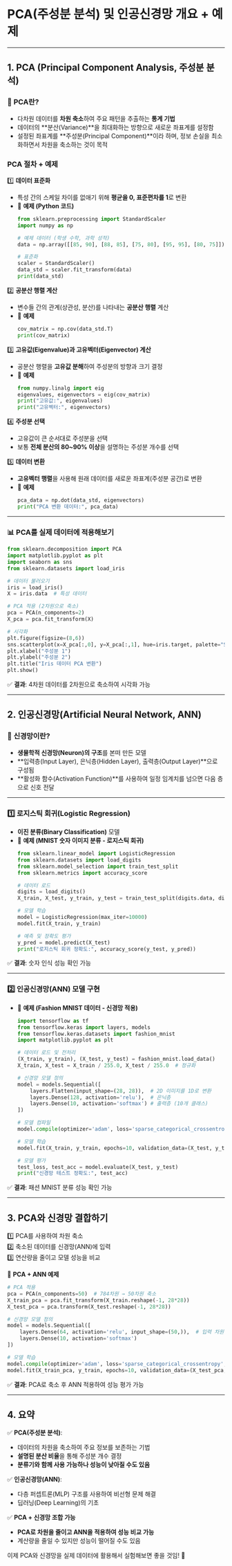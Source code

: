 # **PCA(주성분 분석) 및 인공신경망 개요 + 예제**

---

## **1. PCA (Principal Component Analysis, 주성분 분석)**

### 📌 **PCA란?**
- 다차원 데이터를 **차원 축소**하여 주요 패턴을 추출하는 **통계 기법**  
- 데이터의 **분산(Variance)**을 최대화하는 방향으로 새로운 좌표계를 설정함  
- 설정된 좌표계를 **주성분(Principal Component)**이라 하며, 정보 손실을 최소화하면서 차원을 축소하는 것이 목적  

### **PCA 절차 + 예제**
1️⃣ **데이터 표준화**  
   - 특성 간의 스케일 차이를 없애기 위해 **평균을 0, 표준편차를 1**로 변환  
   - 📌 **예제 (Python 코드)**  
     ```python
     from sklearn.preprocessing import StandardScaler
     import numpy as np

     # 예제 데이터 (학생 수학, 과학 성적)
     data = np.array([[85, 90], [88, 85], [75, 80], [95, 95], [80, 75]])

     # 표준화
     scaler = StandardScaler()
     data_std = scaler.fit_transform(data)
     print(data_std)
     ```

2️⃣ **공분산 행렬 계산**  
   - 변수들 간의 관계(상관성, 분산)를 나타내는 **공분산 행렬** 계산  
   - 📌 **예제**
     ```python
     cov_matrix = np.cov(data_std.T)
     print(cov_matrix)
     ```

3️⃣ **고유값(Eigenvalue)과 고유벡터(Eigenvector) 계산**  
   - 공분산 행렬을 **고유값 분해**하여 주성분의 방향과 크기 결정  
   - 📌 **예제**
     ```python
     from numpy.linalg import eig
     eigenvalues, eigenvectors = eig(cov_matrix)
     print("고유값:", eigenvalues)
     print("고유벡터:", eigenvectors)
     ```

4️⃣ **주성분 선택**  
   - 고유값이 큰 순서대로 주성분을 선택  
   - 보통 **전체 분산의 80~90% 이상**을 설명하는 주성분 개수를 선택  

5️⃣ **데이터 변환**  
   - **고유벡터 행렬**을 사용해 원래 데이터를 새로운 좌표계(주성분 공간)로 변환  
   - 📌 **예제**
     ```python
     pca_data = np.dot(data_std, eigenvectors)
     print("PCA 변환 데이터:", pca_data)
     ```

---

### **📊 PCA를 실제 데이터에 적용해보기**
```python
from sklearn.decomposition import PCA
import matplotlib.pyplot as plt
import seaborn as sns
from sklearn.datasets import load_iris

# 데이터 불러오기
iris = load_iris()
X = iris.data  # 특성 데이터

# PCA 적용 (2차원으로 축소)
pca = PCA(n_components=2)
X_pca = pca.fit_transform(X)

# 시각화
plt.figure(figsize=(8,6))
sns.scatterplot(x=X_pca[:,0], y=X_pca[:,1], hue=iris.target, palette="Set1")
plt.xlabel("주성분 1")
plt.ylabel("주성분 2")
plt.title("Iris 데이터 PCA 변환")
plt.show()
```
✅ **결과**: 4차원 데이터를 2차원으로 축소하여 시각화 가능

---

## **2. 인공신경망(Artificial Neural Network, ANN)**

### 📌 **신경망이란?**
- **생물학적 신경망(Neuron)의 구조**를 본떠 만든 모델  
- **입력층(Input Layer), 은닉층(Hidden Layer), 출력층(Output Layer)**으로 구성됨  
- **활성화 함수(Activation Function)**를 사용하여 일정 임계치를 넘으면 다음 층으로 신호 전달  

---

### **1️⃣ 로지스틱 회귀(Logistic Regression)**
- **이진 분류(Binary Classification)** 모델  
- 📌 **예제 (MNIST 숫자 이미지 분류 - 로지스틱 회귀)**
  ```python
  from sklearn.linear_model import LogisticRegression
  from sklearn.datasets import load_digits
  from sklearn.model_selection import train_test_split
  from sklearn.metrics import accuracy_score

  # 데이터 로드
  digits = load_digits()
  X_train, X_test, y_train, y_test = train_test_split(digits.data, digits.target, test_size=0.2, random_state=42)

  # 모델 학습
  model = LogisticRegression(max_iter=10000)
  model.fit(X_train, y_train)

  # 예측 및 정확도 평가
  y_pred = model.predict(X_test)
  print("로지스틱 회귀 정확도:", accuracy_score(y_test, y_pred))
  ```
✅ **결과**: 숫자 인식 성능 확인 가능  

---

### **2️⃣ 인공신경망(ANN) 모델 구현**
- 📌 **예제 (Fashion MNIST 데이터 - 신경망 적용)**
  ```python
  import tensorflow as tf
  from tensorflow.keras import layers, models
  from tensorflow.keras.datasets import fashion_mnist
  import matplotlib.pyplot as plt

  # 데이터 로드 및 전처리
  (X_train, y_train), (X_test, y_test) = fashion_mnist.load_data()
  X_train, X_test = X_train / 255.0, X_test / 255.0  # 정규화

  # 신경망 모델 정의
  model = models.Sequential([
      layers.Flatten(input_shape=(28, 28)),  # 2D 이미지를 1D로 변환
      layers.Dense(128, activation='relu'),  # 은닉층
      layers.Dense(10, activation='softmax') # 출력층 (10개 클래스)
  ])

  # 모델 컴파일
  model.compile(optimizer='adam', loss='sparse_categorical_crossentropy', metrics=['accuracy'])

  # 모델 학습
  model.fit(X_train, y_train, epochs=10, validation_data=(X_test, y_test))

  # 모델 평가
  test_loss, test_acc = model.evaluate(X_test, y_test)
  print("신경망 테스트 정확도:", test_acc)
  ```
✅ **결과**: 패션 MNIST 분류 성능 확인 가능  

---

## **3. PCA와 신경망 결합하기**
1️⃣ PCA를 사용하여 차원 축소  
2️⃣ 축소된 데이터를 신경망(ANN)에 입력  
3️⃣ 연산량을 줄이고 모델 성능을 비교  

📌 **PCA + ANN 예제**
```python
# PCA 적용
pca = PCA(n_components=50)  # 784차원 → 50차원 축소
X_train_pca = pca.fit_transform(X_train.reshape(-1, 28*28))
X_test_pca = pca.transform(X_test.reshape(-1, 28*28))

# 신경망 모델 정의
model = models.Sequential([
    layers.Dense(64, activation='relu', input_shape=(50,)),  # 입력 차원 변경
    layers.Dense(10, activation='softmax')
])

# 모델 학습
model.compile(optimizer='adam', loss='sparse_categorical_crossentropy', metrics=['accuracy'])
model.fit(X_train_pca, y_train, epochs=10, validation_data=(X_test_pca, y_test))
```
✅ **결과**: PCA로 축소 후 ANN 적용하여 성능 평가 가능  

---

## **4. 요약**
✅ **PCA(주성분 분석)**:  
- 데이터의 차원을 축소하여 주요 정보를 보존하는 기법  
- **설명된 분산 비율**을 통해 주성분 개수 결정  
- **분류기와 함께 사용 가능하나 성능이 낮아질 수도 있음**  

✅ **인공신경망(ANN)**:  
- 다층 퍼셉트론(MLP) 구조를 사용하여 비선형 문제 해결  
- 딥러닝(Deep Learning)의 기초  

✅ **PCA + 신경망 조합 가능**  
- **PCA로 차원을 줄이고 ANN을 적용하여 성능 비교 가능**  
- 계산량을 줄일 수 있지만 성능이 떨어질 수도 있음  

이제 PCA와 신경망을 실제 데이터에 활용해서 실험해보면 좋을 것임! 🚀


